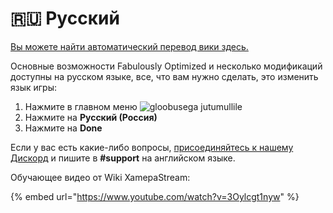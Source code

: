 # 🇷🇺 Русский

[Вы можете найти автоматический перевод вики здесь.](https://github-com.translate.goog/Fabulously-Optimized/wiki/blob/main/README.md?\_x\_tr\_sl=en&\_x\_tr\_tl=ru&\_x\_tr\_hl=ru&\_x\_tr\_pto=wapp)

Основные возможности Fabulously Optimized и несколько модификаций доступны на русском языке, все, что вам нужно сделать, это изменить язык игры:

1. Нажмите в главном меню ![gloobusega jutumullile](https://camo.githubusercontent.com/b6ad18c02b8f8e5ee5966ebae14cf39c96d121946647241566463c0acd1c80c1/68747470733a2f2f692e696d6775722e636f6d2f667a596b7645772e706e67)
2. Нажмите на **Русский (Россия)**
3. Нажмите на **Done**

Если у вас есть какие-либо вопросы, [присоединяйтесь к нашему Дискорд](https://discord.gg/yxaXtaQqdB) и пишите в **#support** на английском языке.

Обучающее видео от Wiki XamepaStream:

{% embed url="https://www.youtube.com/watch?v=3Oylcgt1nyw" %}
